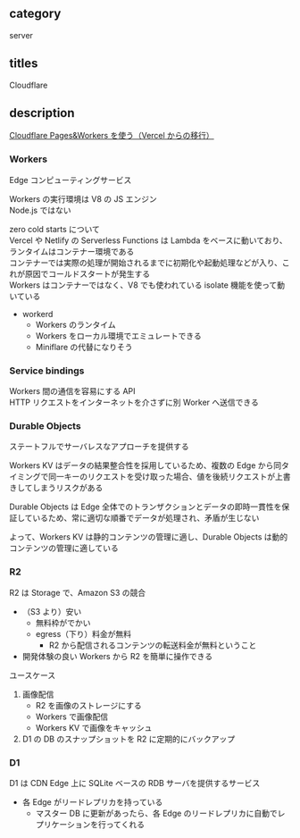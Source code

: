 ## category

server

## titles

Cloudflare

## description

<a href="https://zenn.dev/kurosame/articles/ebae865d729a38" target="_blank">Cloudflare Pages&Workers を使う（Vercel からの移行）</a>

### Workers

Edge コンピューティングサービス

Workers の実行環境は V8 の JS エンジン  
Node.js ではない

zero cold starts について  
Vercel や Netlify の Serverless Functions は Lambda をベースに動いており、ランタイムはコンテナー環境である  
コンテナーでは実際の処理が開始されるまでに初期化や起動処理などが入り、これが原因でコールドスタートが発生する  
Workers はコンテナーではなく、V8 でも使われている isolate 機能を使って動いている

- workerd
  - Workers のランタイム
  - Workers をローカル環境でエミュレートできる
  - Miniflare の代替になりそう

### Service bindings

Workers 間の通信を容易にする API  
HTTP リクエストをインターネットを介さずに別 Worker へ送信できる

### Durable Objects

ステートフルでサーバレスなアプローチを提供する

Workers KV はデータの結果整合性を採用しているため、複数の Edge から同タイミングで同一キーのリクエストを受け取った場合、値を後続リクエストが上書きしてしまうリスクがある

Durable Objects は Edge 全体でのトランザクションとデータの即時一貫性を保証しているため、常に適切な順番でデータが処理され、矛盾が生じない

よって、Workers KV は静的コンテンツの管理に適し、Durable Objects は動的コンテンツの管理に適している

### R2

R2 は Storage で、Amazon S3 の競合

- （S3 より）安い
  - 無料枠がでかい
  - egress（下り）料金が無料
    - R2 から配信されるコンテンツの転送料金が無料ということ
- 開発体験の良い Workers から R2 を簡単に操作できる

ユースケース

1. 画像配信
   - R2 を画像のストレージにする
   - Workers で画像配信
   - Workers KV で画像をキャッシュ
1. D1 の DB のスナップショットを R2 に定期的にバックアップ

### D1

D1 は CDN Edge 上に SQLite ベースの RDB サーバを提供するサービス

- 各 Edge がリードレプリカを持っている
  - マスター DB に更新があったら、各 Edge のリードレプリカに自動でレプリケーションを行ってくれる
